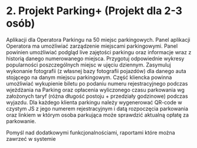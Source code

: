 # 2. Projekt Parking+ (Projekt dla 2-3 osób)
Aplikacji dla Operatora Parkingu na 50 miejsc parkingowych. Panel aplikacji Operatora ma
umożliwiać zarządzenie miejscami parkingowymi. Panel powinien umożliwiać podgląd live
zajętości parkingu oraz informacje wraz z historią danego numerowanego miejsca. Przygotuj
odpowiednie wykresy popularności poszczególnych miejsc w ujęciu dziennym. Zasymuluj
wykonanie fotografii (z własnej bazy fotografii pojazdów) dla danego auta stojącego na danym
miejscu parkingowym. Część kliencka powinna umożliwiać wykupienie biletu po podaniu numeru
rejestracyjnego podczas wjeżdżania na Parking oraz opłacenia wyliczonego czasu parkowania wg
założonych taryf (różna długość postoju + przedziały godzinowe) podczas wyjazdu. Dla każdego
klienta parkingu należy wygenerować QR-code w czystym JS z jego numerem rejestracyjnym i
datą rozpoczęcia parkowania oraz linkiem w którym osoba parkująca może sprawdzić aktualną
opłatę za parkowanie.

Pomyśl nad dodatkowymi funkcjonalnościami, raportami które można zawrzeć w systemie